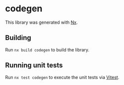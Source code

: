 # codegen

This library was generated with [Nx](https://nx.dev).

## Building

Run `nx build codegen` to build the library.

## Running unit tests

Run `nx test codegen` to execute the unit tests via [Vitest](https://vitest.dev/).
